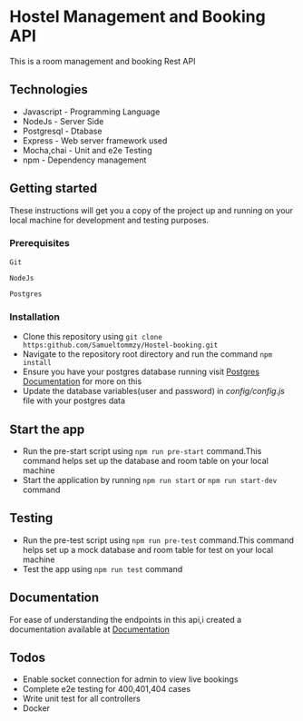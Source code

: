 # Hostel Management and Booking API

This is a room management and booking Rest API

## Technologies

* Javascript - Programming Language
* NodeJs     - Server Side 
* Postgresql - Dtabase
* Express    - Web server framework used
* Mocha,chai - Unit and e2e Testing
* npm        - Dependency management

## Getting started

These instructions will get you a copy of the project up and running on your local machine for development and testing purposes.

### Prerequisites
```
Git
```

```
NodeJs
```
```
Postgres
```
### Installation

* Clone this repository using `git clone https:github.com/Samueltommzy/Hostel-booking.git`
* Navigate to the repository root directory and run the command `npm install`
* Ensure you have your postgres database running visit [Postgres Documentation](https://www.postgresql.org/docs/9.3/tutorial-install.html) for more on this
* Update the database variables(user and password) in *config/config.js* file with your postgres data

## Start the app
* Run the pre-start script using `npm run pre-start` command.This command helps set up the database and room table on your local machine
* Start the application by running `npm run start` or `npm run start-dev` command

## Testing
* Run the pre-test script using `npm run pre-test` command.This command helps set up a mock database and room table for test on your local machine
* Test the app using `npm run test` command

## Documentation

For ease of understanding the endpoints in this api,i created a documentation available at [Documentation](https://documenter.getpostman.com/view/1711361/SzYW2L7R)
 

## Todos

* Enable socket connection for admin to view live bookings
* Complete e2e testing for 400,401,404 cases
* Write unit test for all controllers
* Docker